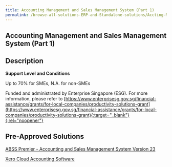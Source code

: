```yaml
---
title: Accounting Management and Sales Management System (Part 1)
permalink: /browse-all-solutions-ERP-and-Standalone-solutions/Accting-Mgmt-and-Sales-Mgmt-System--Part-1-
---
```


## Accounting Management and Sales Management System (Part 1)
## Description

**Support Level and Conditions**

Up to 70% for SMEs, N.A. for non-SMEs

Funded and administrated by Enterprise Singapore (ESG). For more information, please refer to
[https://www.enterprisesg.gov.sg/financial-assistance/grants/for-local-companies/productivity-solutions-grant](https://www.enterprisesg.gov.sg/financial-assistance/grants/for-local-companies/productivity-solutions-grant){:target="_blank"}{:rel="noopener"}

## Pre-Approved Solutions

<a href='/productivity-solutions-grant/solutionrepo/solution3' target='_blank'>ABSS Premier - Accounting and Sales Management System Version 23</a><br>

<a href='/productivity-solutions-grant/solutionrepo/solution8' target='_blank'>Xero Cloud Accounting Software </a><br>

